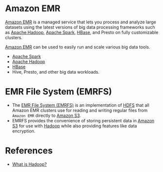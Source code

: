 # Amazon EMR

[Amazon EMR](https://aws.amazon.com/emr/) is a managed service that lets you process and analyze large datasets using the latest versions of big data processing frameworks such as [Apache Hadoop](../../../1_HLDDesignComponents/5_BigDataComponents/BatchProcessing/ApacheHadoop), [Apache Spark](../../../1_HLDDesignComponents/5_BigDataComponents/StreamProcessing/ApacheSpark.md), [HBase](../../../1_HLDDesignComponents/3_DatabaseComponents/NoSQL-Databases/ApacheHBase.md), and Presto on fully customizable clusters.

[Amazon EMR](https://aws.amazon.com/emr/) can be used to easily run and scale various big data tools.
- [Apache Spark](../../../1_HLDDesignComponents/5_BigDataComponents/StreamProcessing/ApacheSpark.md)
- [Apache Hadoop](../../../1_HLDDesignComponents/5_BigDataComponents/BatchProcessing/ApacheHadoop) 
- [HBase](../../../1_HLDDesignComponents/3_DatabaseComponents/NoSQL-Databases/ApacheHBase.md)
- Hive, Presto, and other big data workloads.

# EMR File System (EMRFS)
- The [EMR File System (EMRFS)](https://docs.aws.amazon.com/emr/latest/ReleaseGuide/emr-fs.html) is an implementation of [HDFS](../../../1_HLDDesignComponents/5_BigDataComponents/BatchProcessing/ApacheHadoop/ApacheHDFS.md) that all Amazon EMR clusters use for reading and writing regular files from `Amazon EMR` directly to [Amazon S3](../../7_StorageServices/3_ObjectStorageTypes/AmazonS3/Readme.md). 
- EMRFS provides the convenience of storing persistent data in [Amazon S3](../../7_StorageServices/3_ObjectStorageTypes/AmazonS3/Readme.md) for use with [Hadoop](../../../1_HLDDesignComponents/5_BigDataComponents/BatchProcessing/ApacheHadoop) while also providing features like data encryption.

# References
- [What is Hadoop?](https://aws.amazon.com/emr/details/hadoop/what-is-hadoop/)